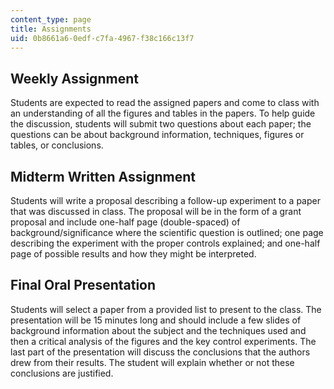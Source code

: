 ```yaml
---
content_type: page
title: Assignments
uid: 0b8661a6-0edf-c7fa-4967-f38c166c13f7
---
```


Weekly Assignment
-----------------

Students are expected to read the assigned papers and come to class with an understanding of all the figures and tables in the papers. To help guide the discussion, students will submit two questions about each paper; the questions can be about background information, techniques, figures or tables, or conclusions.

Midterm Written Assignment
--------------------------

Students will write a proposal describing a follow-up experiment to a paper that was discussed in class. The proposal will be in the form of a grant proposal and include one-half page (double-spaced) of background/significance where the scientific question is outlined; one page describing the experiment with the proper controls explained; and one-half page of possible results and how they might be interpreted.

Final Oral Presentation
-----------------------

Students will select a paper from a provided list to present to the class. The presentation will be 15 minutes long and should include a few slides of background information about the subject and the techniques used and then a critical analysis of the figures and the key control experiments. The last part of the presentation will discuss the conclusions that the authors drew from their results. The student will explain whether or not these conclusions are justified.